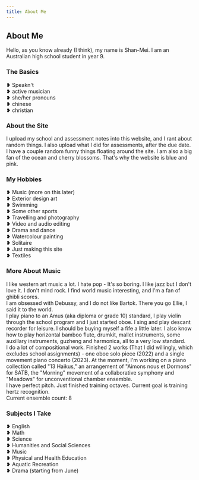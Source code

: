 ```yaml
---
title: About Me
---
```


<body>
  <h2>About Me</h2>
  <p>Hello, as you know already (I think), my name is Shan-Mei. I am an Australian high school student in year 9.</p>
  <h3>The Basics</h3>
  <p>❥ Speakn't<br>❥ active musician<br>❥ she/her pronouns<br>❥ chinese<br>❥ christian</p>
  <h3>About the Site</h3>
  <p>I upload my school and assessment notes into this website, and I rant about random things. I also upload what I did for assessments, after the due date. I have a couple random funny things floating around the site. I am also a big fan of the ocean and cherry blossoms. That's why the website is blue and pink.</p>
  <h3>My Hobbies</h3>
  <p>❥ Music (more on this later)<br>❥ Exterior design art<br>❥ Swimming<br>❥ Some other sports<br>❥ Travelling and photography<br>❥ Video and audio editing<br>❥ Drama and dance<br>❥ Watercolour painting<br>❥ Solitaire<br>❥ Just making this site<br>❥ Textiles</p>
  <h3>More About Music</h3>
  <p>I like western art music a lot. I hate pop - It's so boring. I like jazz but I don't love it. I don't mind rock. I find world music interesting, and I'm a fan of ghibli scores.<br>I am obsessed with Debussy, and I do not like Bartok. There you go Ellie, I said it to the world.<br>I play piano to an Amus (aka diploma or grade 10) standard, I play violin through the school program and I just started oboe. I sing and play descant recorder for leisure. I should be buying myself a fife a little later. I also know how to play horizontal bamboo flute, drumkit, mallet instruments, some auxillary instruments, guzheng and harmonica, all to a very low standard.<br>I do a lot of compositional work. Finished 2 works (That I did willingly, which excludes school assignments) - one oboe solo piece (2022) and a single movement piano concerto (2023). At the moment, I'm working on a piano collection called "13 Haikus," an arrangement of "Aimons nous et Dormons" for SATB, the "Morning" movement of a collaborative symphony and "Meadows" for unconventional chamber ensemble.<br>I have perfect pitch. Just finished training octaves. Current goal is training hertz recognition.<br>Current ensemble count: 8</p>
  <h3>Subjects I Take</h3>
  <p>❥ English<br>❥ Math<br>❥ Science<br>❥ Humanities and Social Sciences<br>❥ Music<br>❥ Physical and Health Education<br>❥ Aquatic Recreation<br>❥ Drama (starting from June)</p>
</body>